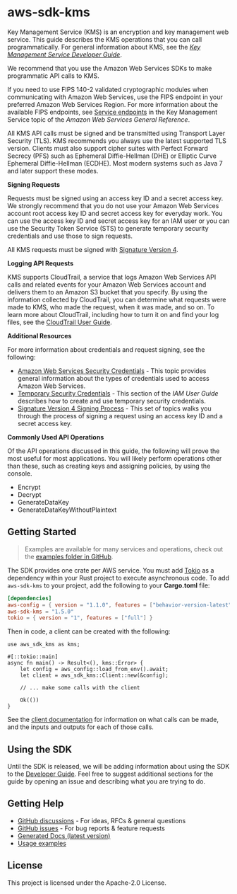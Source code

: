 # aws-sdk-kms

Key Management Service (KMS) is an encryption and key management web service. This guide describes the KMS operations that you can call programmatically. For general information about KMS, see the [_Key Management Service Developer Guide_](https://docs.aws.amazon.com/kms/latest/developerguide/).

We recommend that you use the Amazon Web Services SDKs to make programmatic API calls to KMS.

If you need to use FIPS 140-2 validated cryptographic modules when communicating with Amazon Web Services, use the FIPS endpoint in your preferred Amazon Web Services Region. For more information about the available FIPS endpoints, see [Service endpoints](https://docs.aws.amazon.com/general/latest/gr/kms.html#kms_region) in the Key Management Service topic of the _Amazon Web Services General Reference_.

All KMS API calls must be signed and be transmitted using Transport Layer Security (TLS). KMS recommends you always use the latest supported TLS version. Clients must also support cipher suites with Perfect Forward Secrecy (PFS) such as Ephemeral Diffie-Hellman (DHE) or Elliptic Curve Ephemeral Diffie-Hellman (ECDHE). Most modern systems such as Java 7 and later support these modes.

__Signing Requests__

Requests must be signed using an access key ID and a secret access key. We strongly recommend that you do not use your Amazon Web Services account root access key ID and secret access key for everyday work. You can use the access key ID and secret access key for an IAM user or you can use the Security Token Service (STS) to generate temporary security credentials and use those to sign requests.

All KMS requests must be signed with [Signature Version 4](https://docs.aws.amazon.com/general/latest/gr/signature-version-4.html).

__Logging API Requests__

KMS supports CloudTrail, a service that logs Amazon Web Services API calls and related events for your Amazon Web Services account and delivers them to an Amazon S3 bucket that you specify. By using the information collected by CloudTrail, you can determine what requests were made to KMS, who made the request, when it was made, and so on. To learn more about CloudTrail, including how to turn it on and find your log files, see the [CloudTrail User Guide](https://docs.aws.amazon.com/awscloudtrail/latest/userguide/).

__Additional Resources__

For more information about credentials and request signing, see the following:
  - [Amazon Web Services Security Credentials](https://docs.aws.amazon.com/general/latest/gr/aws-security-credentials.html) - This topic provides general information about the types of credentials used to access Amazon Web Services.
  - [Temporary Security Credentials](https://docs.aws.amazon.com/IAM/latest/UserGuide/id_credentials_temp.html) - This section of the _IAM User Guide_ describes how to create and use temporary security credentials.
  - [Signature Version 4 Signing Process](https://docs.aws.amazon.com/general/latest/gr/signature-version-4.html) - This set of topics walks you through the process of signing a request using an access key ID and a secret access key.

__Commonly Used API Operations__

Of the API operations discussed in this guide, the following will prove the most useful for most applications. You will likely perform operations other than these, such as creating keys and assigning policies, by using the console.
  - Encrypt
  - Decrypt
  - GenerateDataKey
  - GenerateDataKeyWithoutPlaintext

## Getting Started

> Examples are available for many services and operations, check out the
> [examples folder in GitHub](https://github.com/awslabs/aws-sdk-rust/tree/main/examples).

The SDK provides one crate per AWS service. You must add [Tokio](https://crates.io/crates/tokio)
as a dependency within your Rust project to execute asynchronous code. To add `aws-sdk-kms` to
your project, add the following to your **Cargo.toml** file:

```toml
[dependencies]
aws-config = { version = "1.1.0", features = ["behavior-version-latest"] }
aws-sdk-kms = "1.5.0"
tokio = { version = "1", features = ["full"] }
```

Then in code, a client can be created with the following:

```rust,no_run
use aws_sdk_kms as kms;

#[::tokio::main]
async fn main() -> Result<(), kms::Error> {
    let config = aws_config::load_from_env().await;
    let client = aws_sdk_kms::Client::new(&config);

    // ... make some calls with the client

    Ok(())
}
```

See the [client documentation](https://docs.rs/aws-sdk-kms/latest/aws_sdk_kms/client/struct.Client.html)
for information on what calls can be made, and the inputs and outputs for each of those calls.

## Using the SDK

Until the SDK is released, we will be adding information about using the SDK to the
[Developer Guide](https://docs.aws.amazon.com/sdk-for-rust/latest/dg/welcome.html). Feel free to suggest
additional sections for the guide by opening an issue and describing what you are trying to do.

## Getting Help

* [GitHub discussions](https://github.com/awslabs/aws-sdk-rust/discussions) - For ideas, RFCs & general questions
* [GitHub issues](https://github.com/awslabs/aws-sdk-rust/issues/new/choose) - For bug reports & feature requests
* [Generated Docs (latest version)](https://awslabs.github.io/aws-sdk-rust/)
* [Usage examples](https://github.com/awslabs/aws-sdk-rust/tree/main/examples)

## License

This project is licensed under the Apache-2.0 License.

